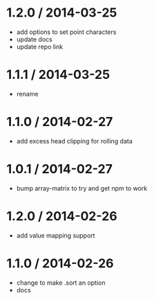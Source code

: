 
1.2.0 / 2014-03-25
==================

 * add options to set point characters
 * update docs
 * update repo link

 1.1.1 / 2014-03-25
 ==================

  * rename

1.1.0 / 2014-02-27
==================

 * add excess head clipping for rolling data

1.0.1 / 2014-02-27
==================

 * bump array-matrix to try and get npm to work

1.2.0 / 2014-02-26
==================

 * add value mapping support

1.1.0 / 2014-02-26
==================

 * change to make .sort an option
 * docs
